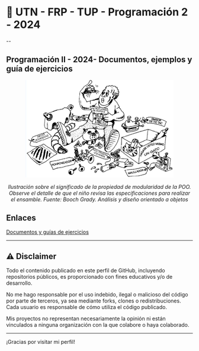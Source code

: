 # 👋 UTN - FRP - TUP - Programación 2 - 2024

--

## Programación II - 2024- Documentos, ejemplos y guía de ejercicios 

<p align="center">
<img src="modularidad.jpg" alt="Modularidad" width="400"/>
</p>

<p align="center"><em>
Ilustración sobre el significado de la propiedad de modularidad de la POO. 
Observe el detalle de que el niño revisa las 
especificaciones para realizar el ensamble.
Fuente: Booch Grady. Análisis y diseño orientado a objetos 
</em></p>

## Enlaces
[Documentos y guías de ejercicios](https://docs.google.com/document/d/1hyqf2vUc-L7eqAjOI93UfZTTYKlHMh-mJ3IsVtmffGY/preview)

---

## ⚠️ Disclaimer

Todo el contenido publicado en este perfil de GitHub, incluyendo repositorios públicos, es proporcionado con fines educativos y/o de desarrollo.

No me hago responsable por el uso indebido, ilegal o malicioso del código por parte de terceros, ya sea mediante forks, clones o redistribuciones. Cada usuario es responsable de cómo utiliza el código publicado.

Mis proyectos no representan necesariamente la opinión ni están vinculados a ninguna organización con la que colabore o haya colaborado.

---

¡Gracias por visitar mi perfil!
